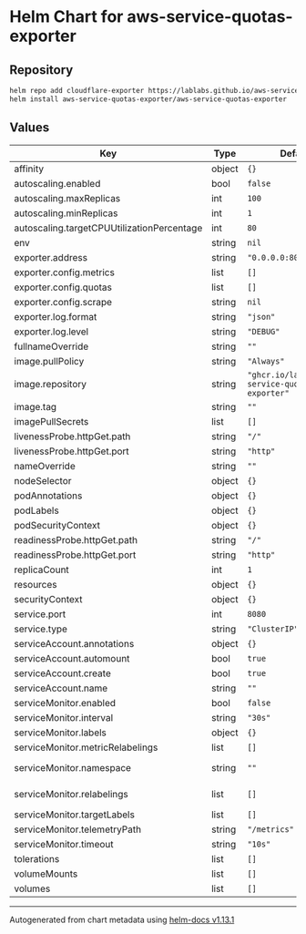 # Helm Chart for aws-service-quotas-exporter

## Repository
```bash
helm repo add cloudflare-exporter https://lablabs.github.io/aws-service-quotas-exporter/
helm install aws-service-quotas-exporter/aws-service-quotas-exporter
```

## Values

| Key | Type | Default | Description |
|-----|------|---------|-------------|
| affinity | object | `{}` |  |
| autoscaling.enabled | bool | `false` |  |
| autoscaling.maxReplicas | int | `100` |  |
| autoscaling.minReplicas | int | `1` |  |
| autoscaling.targetCPUUtilizationPercentage | int | `80` |  |
| env | string | `nil` | Pod env section to configure |
| exporter.address | string | `"0.0.0.0:8080"` | Address of http endpoint |
| exporter.config.metrics | list | `[]` | Metrics config, example [config/example.yaml](../../config/example.yaml) |
| exporter.config.quotas | list | `[]` | Quotas config, example [config/example.yaml](../../config/example.yaml) |
| exporter.config.scrape | string | `nil` | Base configuration for scraping, example [config/example.yaml](../../config/example.yaml) |
| exporter.log.format | string | `"json"` | Log format, default json |
| exporter.log.level | string | `"DEBUG"` | Log level for exporter |
| fullnameOverride | string | `""` | full name override |
| image.pullPolicy | string | `"Always"` | pull Policy |
| image.repository | string | `"ghcr.io/lablabs/aws-service-quotas-exporter"` | image repository path |
| image.tag | string | `""` | Overrides the image tag whose default is the chart appVersion. |
| imagePullSecrets | list | `[]` | image pull Secrets |
| livenessProbe.httpGet.path | string | `"/"` |  |
| livenessProbe.httpGet.port | string | `"http"` |  |
| nameOverride | string | `""` | helm name override |
| nodeSelector | object | `{}` |  |
| podAnnotations | object | `{}` | pod annotations |
| podLabels | object | `{}` | pod labels |
| podSecurityContext | object | `{}` |  |
| readinessProbe.httpGet.path | string | `"/"` |  |
| readinessProbe.httpGet.port | string | `"http"` |  |
| replicaCount | int | `1` | number of replicas |
| resources | object | `{}` |  |
| securityContext | object | `{}` |  |
| service.port | int | `8080` |  |
| service.type | string | `"ClusterIP"` |  |
| serviceAccount.annotations | object | `{}` | Annotations to add to the service account |
| serviceAccount.automount | bool | `true` | Automatically mount a ServiceAccount's API credentials? |
| serviceAccount.create | bool | `true` | Specifies whether a service account should be created |
| serviceAccount.name | string | `""` | If not set and create is true, a name is generated using the fullname template |
| serviceMonitor.enabled | bool | `false` | When set true then use a ServiceMonitor to configure scraping |
| serviceMonitor.interval | string | `"30s"` | Set how frequently Prometheus should scrape |
| serviceMonitor.labels | object | `{}` | Service monitor labels |
| serviceMonitor.metricRelabelings | list | `[]` |  |
| serviceMonitor.namespace | string | `""` | Set the namespace the ServiceMonitor should be deployed, if empty namespace will be .Release.Namespace |
| serviceMonitor.relabelings | list | `[]` | Set relabel_configs as per https://prometheus.io/docs/prometheus/latest/configuration/configuration/#relabel_config |
| serviceMonitor.targetLabels | list | `[]` | Set of labels to transfer on the Kubernetes Service onto the target. |
| serviceMonitor.telemetryPath | string | `"/metrics"` | Set path to exporter telemtery-path |
| serviceMonitor.timeout | string | `"10s"` | Set timeout for scrape |
| tolerations | list | `[]` |  |
| volumeMounts | list | `[]` |  |
| volumes | list | `[]` |  |

----------------------------------------------
Autogenerated from chart metadata using [helm-docs v1.13.1](https://github.com/norwoodj/helm-docs/releases/v1.13.1)
